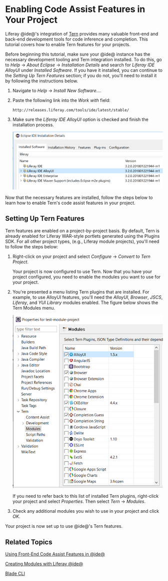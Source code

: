 # Enabling Code Assist Features in Your Project [](id=enabling-code-assist-features-in-your-project)

Liferay @ide@'s integration of [Tern](http://ternjs.net/) provides many valuable
front-end and back-end development tools for code inference and completion. This
tutorial covers how to enable Tern features for your projects. 

Before beginning this tutorial, make sure your @ide@ instance has the necessary
development tooling and Tern integration installed. To do this, go to *Help*
&rarr; *About Eclipse* &rarr; *Installation Details* and search for *Liferay IDE
AlloyUI* under *Installed Software*. If you have it installed, you can continue
to the *Setting Up Tern Features* section; if you do not, you'll need to install
it by following the instructions below. 

1.  Navigate to *Help* &rarr; *Install New Software...*.

2.  Paste the following link into the *Work with* field: 

        http://releases.liferay.com/tools/ide/latest/stable/

3.  Make sure the *Liferay IDE AlloyUI* option is checked and finish the
    installation process. 

    ![Figure 1: The *Liferay IDE AlloyUI* option is actually a sub-option listed within the *Liferay IDE* option.](../../../images/alloyui-ide-feature.png)

Now that the necessary features are installed, follow the steps below to learn
how to enable Tern's code assist features in your project. 

## Setting Up Tern Features [](id=setting-up-tern-features)

Tern features are enabled on a project-by-project basis. By default, Tern is
already enabled for Liferay WAR-style portlets generated using the Plugins SDK.
For all other project types, (e.g., Liferay module projects), you'll need to
follow the steps below: 

1.  Right-click on your project and select *Configure* &rarr; *Convert to Tern 
    Project*. 

    Your project is now configured to use Tern. Now that you have your project
    configured, you need to enable the modules you want to use for your project.

2.  You're presented a menu listing Tern plugins that are installed. For
    example, to use AlloyUI features, you'll need the *AlloyUI*, *Browser*,
    *JSCS*, *Liferay*, and *YUI Library* modules enabled. The figure below shows
    the Tern Modules menu.

    ![Figure 2: By selecting these Tern modules, you can use AlloyUI code assist features in your project.](../../../images/tern-modules.png)

    If you need to refer back to this list of installed Tern plugins,
    right-click your project and select *Properties*. Then select *Tern* &rarr;
    *Modules*. 

3.  Check any additional modules you wish to use in your project and click *OK*. 

Your project is now set up to use @ide@'s Tern features. 

## Related Topics [](id=related-topics)

[Using Front-End Code Assist Features in @ide@](/develop/tutorials/-/knowledge_base/7-1/using-front-end-code-assist-features-in-ide)

[Creating Modules with Liferay @ide@](/develop/tutorials/-/knowledge_base/7-1/creating-modules-with-liferay-ide)

[Blade CLI](/develop/tutorials/-/knowledge_base/7-1/blade-cli)
